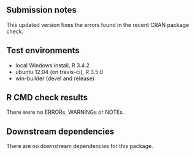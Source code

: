 ## Submission notes

This updated version fixes the errors found in the recent CRAN package check.

## Test environments

* local Windows install, R 3.4.2
* ubuntu 12.04 (on travis-ci), R 3.5.0
* win-builder (devel and release)


## R CMD check results

There were no ERRORs, WARNINGs or NOTEs.

## Downstream dependencies

There are no downstream dependencies for this package.
